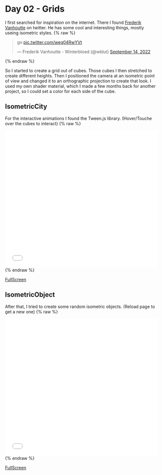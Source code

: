 # Day 02 - Grids

I first searched for inspiration on the internet.
There I found [Frederik Vanhoutte](https://twitter.com/wblut) on twitter. He has some cool and interesting things, mostly useing isometric styles.
{% raw %}
<blockquote class="twitter-tweet"><p lang="und" dir="ltr">gn <a href="https://t.co/weg04RwYVt">pic.twitter.com/weg04RwYVt</a></p>&mdash; Frederik Vanhoutte - Winterbloed (@wblut) <a href="https://twitter.com/wblut/status/1570181238656466944?ref_src=twsrc%5Etfw">September 14, 2022</a></blockquote> <script async src="https://platform.twitter.com/widgets.js" charset="utf-8"></script>{% endraw %}

So I started to create a grid out of cubes. Those cubes I then stretched to create different heights.
Then I positioned the camera at an isometric point of view and changed it to an orthographic projection to create that look.
I used my own shader material, which I made a few months back for another project, so I could set a color for each side of the cube.

## IsometricCity
For the interactive animations I found the Tween.js library. (Hover/Touche over the cubes to interact)
{% raw %}
<iframe src="content/day02/isometric/index.html" width="100%" height="450" frameborder="no"></iframe> {% endraw %}

[FullScreen](https://mattsymetry.github.io/GENCG/content/day02/isometric/index.html)

## IsometricObject
After that, I tried to create some random isometric objects. (Reload page to get a new one)
{% raw %}
<iframe src="content/day02/iso_stature/index.html" width="100%" height="450" frameborder="no"></iframe> {% endraw %}

[FullScreen](https://mattsymetry.github.io/GENCG/content/day02/iso_stature/index.html)